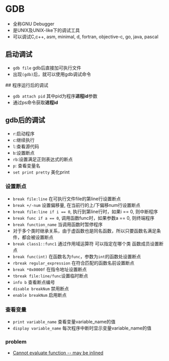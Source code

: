 # GDB

- 全称GNU Debugger
- 是UNIX及UNIX-like下的调试工具
- 可以调试C,c++, asm, minimal, d, fortran, objective-c, go, java, pascal

## 启动调试

- `gdb file` gdb后直接加可执行文件
- 出现`(gdb)`后，就可以使用gdb调试命令

## 程序运行后的调试

- `gdb attach pid` 其中pid为程序**进程id**参数
 - 通过ps命令获取**进程id**

## gdb后的调试

- `r`:启动程序
- `c`:继续执行
- `l`:查看源代码
- `b`:设置断点
- `rb`:设置满足正则表达式的断点
- `p`: 查看变量名
 - `set print pretty` 美化print
  
### 设置断点

- `break file:line` 在可执行文件file的第line行设置断点
- `break +/-num` 设置偏移量, 在当前行的上/下偏移num行设置断点
- `break file:line if i == 0`, 执行到第line行时，如果i == 0, 则中断程序
- `break func if a == 0`, 调用函数func时，如果参数a == 0, 则终端程序
- `break function_name` 当调用函数时暂停程序
 - 对于多个类时继承关系，由于虚函数也是同名函数，所以只要函数名满足条件，都会被设置断点
 - `break class1::func1` 通过作用域运算符 可以指定在哪个类 函数成员设置断点
 - `break func(int)` 在函数名为`func`，参数为`int`的函数处设置断点
- `rbreak regular_expression` 在符合匹配的函数名前设置断点
- `break *0x0000f` 在指令地址设置断点
- `tbreak file:line/func`设置临时断点
- `info b` 查看断点编号
- `disable breakNum` 禁用断点
- `enable breakNum` 启用断点

### 查看变量

- `print variable_name` 查看变量variable_name的值
- `display variable_name` 每次程序中断时显示变量variable_name的值

### problem

- [Cannot evaluate function -- may be inlined](https://stackoverflow.com/questions/22163730/cannot-evaluate-function-may-be-inlined)